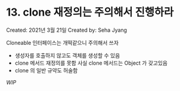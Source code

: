 # 13. clone 재정의는 주의해서 진행하라

Created: 2021년 3월 21일
Created by: Seha Jyang

Cloneable 인터페이스는 개떡같으니 주의해서 쓰자

- 생성자를 호출하지 않고도 객체를 생성할 수 있음
- clone 메서드 재정의를 못함 사실 clone 메서드는 Object 가 갖고있음
- clone 의 일반 규약도 허술함

*WIP*